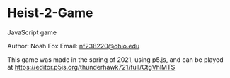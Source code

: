 # Heist-2-Game
JavaScript game

Author: Noah Fox
Email: nf238220@ohio.edu

This game was made in the spring of 2021, using p5.js, and can be played at https://editor.p5js.org/thunderhawk721/full/CtgVhlMTS
